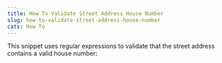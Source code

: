 ```yaml
---
title: How To Validate Street Address House Number
slug: how-to-validate-street-address-house-number
cats: How To
---
```



  <p>
    This snippet uses regular expressions to validate that the street address contains a valid house number: 
    <script src="https://gist.github.com/clifgriffin/6cacb42bb5b42101b665970c7ae92ffd.js" type="text/javascript"></script>
  </p>
